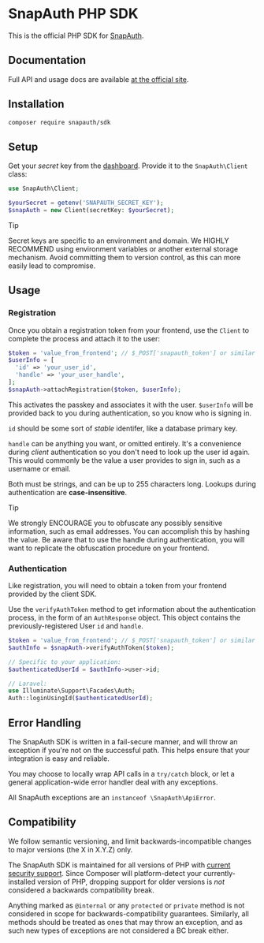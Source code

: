 # SnapAuth PHP SDK

This is the official PHP SDK for [SnapAuth](https://www.snapauth.app).

## Documentation

Full API and usage docs are available [at the official site](https://docs.snapauth.app/server.html#introduction).

## Installation

```bash
composer require snapauth/sdk
```

## Setup

Get your _secret_ key from the [dashboard](https://dashboard.snapauth.app).
Provide it to the `SnapAuth\Client` class:

```php
use SnapAuth\Client;

$yourSecret = getenv('SNAPAUTH_SECRET_KEY');
$snapAuth = new Client(secretKey: $yourSecret);
```

> [!TIP]
> Secret keys are specific to an environment and domain.
> We HIGHLY RECOMMEND using environment variables or another external storage mechanism.
> Avoid committing them to version control, as this can more easily lead to compromise.

## Usage

### Registration

Once you obtain a registration token from your frontend, use the `Client` to complete the process and attach it to the user:

```php
$token = 'value_from_frontend'; // $_POST['snapauth_token'] or similar
$userInfo = [
  'id' => 'your_user_id',
  'handle' => 'your_user_handle',
];
$snapAuth->attachRegistration($token, $userInfo);
```

<!--
Registration returns an `AttachResponse` object, which contains a credential identifier.
You may store this information at your end, but it's not necessary in most cases.
-->

This activates the passkey and associates it with the user.
`$userInfo` will be provided back to you during authentication, so you know who is signing in.

`id` should be some sort of _stable_ identifer, like a database primary key.

`handle` can be anything you want, or omitted entirely.
It's a convenience during _client_ authentication so you don't need to look up the user id again.
This would commonly be the value a user provides to sign in, such as a username or email.

Both must be strings, and can be up to 255 characters long.
Lookups during authentication are **case-insensitive**.

> [!TIP]
> We strongly ENCOURAGE you to obfuscate any possibly sensitive information, such as email addresses.
> You can accomplish this by hashing the value.
> Be aware that to use the handle during authentication, you will want to replicate the obfuscation procedure on your frontend.

### Authentication

Like registration, you will need to obtain a token from your frontend provided by the client SDK.

Use the `verifyAuthToken` method to get information about the authentication process, in the form of an `AuthResponse` object.
This object contains the previously-registered User `id` and `handle`.

```php
$token = 'value_from_frontend'; // $_POST['snapauth_token'] or similar
$authInfo = $snapAuth->verifyAuthToken($token);

// Specific to your application:
$authenticatedUserId = $authInfo->user->id;

// Laravel:
use Illuminate\Support\Facades\Auth;
Auth::loginUsingId($authenticatedUserId);
```

## Error Handling

The SnapAuth SDK is written in a fail-secure manner, and will throw an exception if you're not on the successful path.
This helps ensure that your integration is easy and reliable.

You may choose to locally wrap API calls in a `try/catch` block, or let a general application-wide error handler deal with any exceptions.

All SnapAuth exceptions are an `instanceof \SnapAuth\ApiError`.

## Compatibility

We follow semantic versioning, and limit backwards-incompatible changes to major versions (the X in X.Y.Z) only.

The SnapAuth SDK is maintained for all versions of PHP with [current security support](https://www.php.net/supported-versions.php).
Since Composer will platform-detect your currently-installed version of PHP, dropping support for older versions is _not_ considered a backwards compatibility break.

Anything marked as `@internal` or any `protected` or `private` method is not considered in scope for backwards-compatibility guarantees.
Similarly, all methods should be treated as ones that may throw an exception, and as such new types of exceptions are not considered a BC break either.
